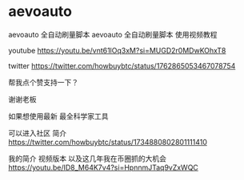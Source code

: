 # aevoauto
aevoauto 全自动刷量脚本
aevoauto 全自动刷量脚本
使用视频教程


youtube
https://youtu.be/vnt61lOq3xM?si=MUGD2r0MDwKOhxT8

 
twitter
https://twitter.com/howbuybtc/status/1762865053467078754

帮我点个赞支持一下？

谢谢老板

如果想使用最新 最全科学家工具

可以进入社区
简介
https://twitter.com/howbuybtc/status/1734880802801111410

我的简介 视频版本 以及这几年我在币圈抓的大机会
https://youtu.be/ID8_M64K7v4?si=HpnnmJTaq9vZxWQC
